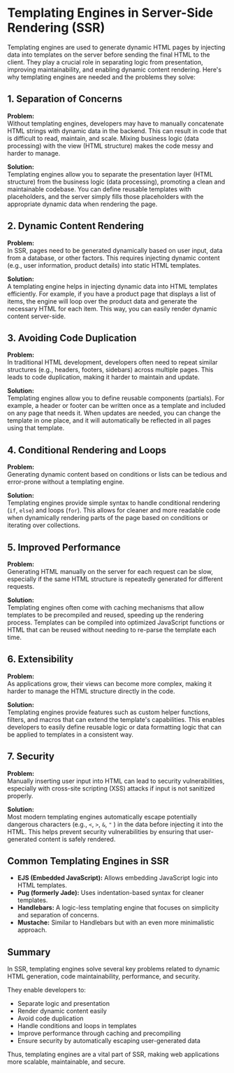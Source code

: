 # Templating Engines in Server-Side Rendering (SSR)

Templating engines are used to generate dynamic HTML pages by injecting data into templates on the server before sending the final HTML to the client.
They play a crucial role in separating logic from presentation, improving maintainability, and enabling dynamic content rendering. 
Here's why templating engines are needed and the problems they solve:

## 1. Separation of Concerns

**Problem:**  
Without templating engines, developers may have to manually concatenate HTML strings with dynamic data in the backend.
This can result in code that is difficult to read, maintain, and scale.
Mixing business logic (data processing) with the view (HTML structure) makes the code messy and harder to manage.

**Solution:**  
Templating engines allow you to separate the presentation layer (HTML structure) from the business logic (data processing), promoting a clean and maintainable codebase.
You can define reusable templates with placeholders, and the server simply fills those placeholders with the appropriate dynamic data when rendering the page.

## 2. Dynamic Content Rendering

**Problem:**  
In SSR, pages need to be generated dynamically based on user input, data from a database, or other factors. 
This requires injecting dynamic content (e.g., user information, product details) into static HTML templates.

**Solution:**  
A templating engine helps in injecting dynamic data into HTML templates efficiently. 
For example, if you have a product page that displays a list of items, the engine will loop over the product data and generate the necessary HTML for each item. 
This way, you can easily render dynamic content server-side.

## 3. Avoiding Code Duplication

**Problem:**  
In traditional HTML development, developers often need to repeat similar structures (e.g., headers, footers, sidebars) across multiple pages. 
This leads to code duplication, making it harder to maintain and update.

**Solution:**  
Templating engines allow you to define reusable components (partials). 
For example, a header or footer can be written once as a template and included on any page that needs it. 
When updates are needed, you can change the template in one place, and it will automatically be reflected in all pages using that template.

## 4. Conditional Rendering and Loops

**Problem:**  
Generating dynamic content based on conditions or lists can be tedious and error-prone without a templating engine.

**Solution:**  
Templating engines provide simple syntax to handle conditional rendering (`if`, `else`) and loops (`for`). 
This allows for cleaner and more readable code when dynamically rendering parts of the page based on conditions or iterating over collections.

## 5. Improved Performance

**Problem:**  
Generating HTML manually on the server for each request can be slow, especially if the same HTML structure is repeatedly generated for different requests.

**Solution:**  
Templating engines often come with caching mechanisms that allow templates to be precompiled and reused, speeding up the rendering process. 
Templates can be compiled into optimized JavaScript functions or HTML that can be reused without needing to re-parse the template each time.

## 6. Extensibility

**Problem:**  
As applications grow, their views can become more complex, making it harder to manage the HTML structure directly in the code.

**Solution:**  
Templating engines provide features such as custom helper functions, filters, and macros that can extend the template's capabilities. 
This enables developers to easily define reusable logic or data formatting logic that can be applied to templates in a consistent way.

## 7. Security

**Problem:**  
Manually inserting user input into HTML can lead to security vulnerabilities, especially with cross-site scripting (XSS) attacks if input is not sanitized properly.

**Solution:**  
Most modern templating engines automatically escape potentially dangerous characters (e.g., `<`, `>`, `&`, `"` ) in the data before injecting it into the HTML. 
This helps prevent security vulnerabilities by ensuring that user-generated content is safely rendered.

## Common Templating Engines in SSR

- **EJS (Embedded JavaScript):** Allows embedding JavaScript logic into HTML templates.
- **Pug (formerly Jade):** Uses indentation-based syntax for cleaner templates.
- **Handlebars:** A logic-less templating engine that focuses on simplicity and separation of concerns.
- **Mustache:** Similar to Handlebars but with an even more minimalistic approach.

## Summary

In SSR, templating engines solve several key problems related to dynamic HTML generation, code maintainability, performance, and security.

They enable developers to:
- Separate logic and presentation
- Render dynamic content easily
- Avoid code duplication
- Handle conditions and loops in templates
- Improve performance through caching and precompiling
- Ensure security by automatically escaping user-generated data

Thus, templating engines are a vital part of SSR, making web applications more scalable, maintainable, and secure.